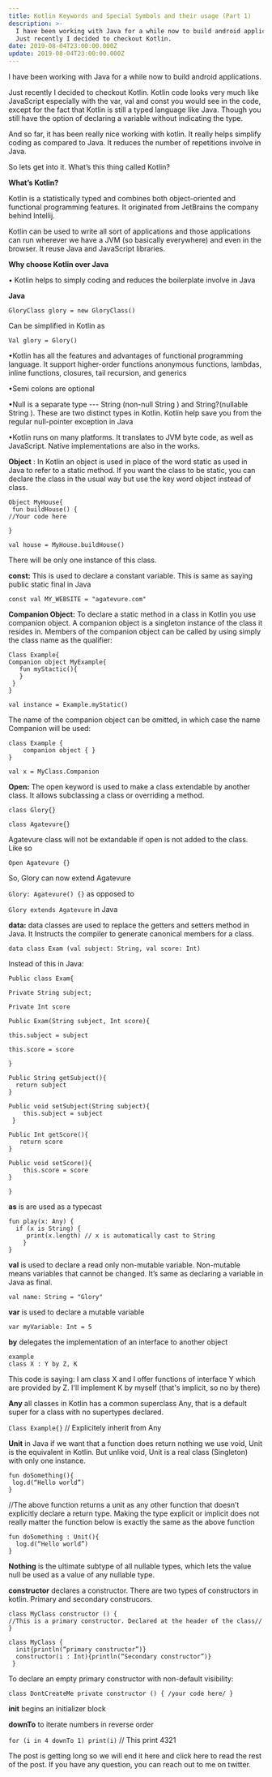 ```yaml
---
title: Kotlin Keywords and Special Symbols and their usage (Part 1)
description: >-
  I have been working with Java for a while now to build android applications. 
  Just recently I decided to checkout Kotlin. 
date: 2019-08-04T23:00:00.000Z
update: 2019-08-04T23:00:00.000Z
---
```

I have been working with Java for a while now to build android applications. 

Just recently I decided to checkout Kotlin. Kotlin code looks very much like JavaScript especially with the var, val and const you would see in the code, except for the fact that Kotlin is still a typed language like Java. Though you still have the option of declaring a variable without indicating the type. 

And so far, it has been really nice working with kotlin. It really helps simplify coding as compared to Java. It reduces the number of repetitions involve in Java.

So lets get into it. What’s this thing called Kotlin?

**What’s Kotlin?**

Kotlin is a statistically typed and combines both object-oriented and functional programming features. It originated from JetBrains the company behind Intellij.

Kotlin can be used to write all sort of applications and those applications can run wherever we have a JVM (so basically everywhere) and even in the browser. It reuse Java and JavaScript libraries. 

**Why choose Kotlin over Java**

•	Kotlin helps to simply coding and reduces the boilerplate involve in Java

**Java**

`GloryClass glory = new GloryClass()`

Can be simplified in Kotlin as

`Val glory = Glory()` 

•Kotlin has all the features and advantages of functional programming language. It support higher-order functions anonymous functions, lambdas, inline functions, closures, tail recursion, and generics

•Semi colons are optional

•Null is a separate type --- String (non-null String ) and String?(nullable String	). These are two distinct types in Kotlin. Kotlin help save you from the regular null-pointer exception in Java

•Kotlin runs on many platforms. It translates to JVM byte code, as well as JavaScript. Native implementations are also in the works.

**Object** : In Kotlin an object is used in place of the word static as used in Java to refer to a static method. If  you want the class to be static, you can declare the class in the usual way but use the key word object instead of class.

```
Object MyHouse{
 fun buildHouse() {
//Your code here

}
```

`val house = MyHouse.buildHouse()`

There will be only one instance of this class.

**const:** This is used  to declare  a constant variable. This is same as saying public static final in Java

`const val MY_WEBSITE = "agatevure.com"`

**Companion Object:** To declare a static method in a class in Kotlin you use companion object. A companion object is a singleton instance of the class it resides in. Members of the companion object can be called by using simply the class name as the qualifier:

```
Class Example{
Companion object MyExample{
   fun myStactic(){
   }
 }
}
```

`val instance = Example.myStatic()`

The name of the companion object can be omitted, in which case the name Companion will be used:

```
class Example {
    companion object { }
}
```

`val x = MyClass.Companion`

**Open:** The open keyword is used to make a class extendable by another class. It allows subclassing a class or overriding a method.

`class Glory{}`

`class Agatevure{}`

Agatevure class will not be extandable if open is not added to the class. Like so

`Open Agatevure {}`

So, Glory can now extend Agatevure

`Glory: Agatevure() {}` as opposed to 

`Glory extends Agatevure` in Java

**data:** data classes are used to replace the getters and setters method in Java. It Instructs the compiler to generate canonical members for a class.

`data class Exam (val subject: String, val score: Int)`

Instead of this in Java:

```
Public class Exam{

Private String subject;

Private Int score

Public Exam(String subject, Int score){

this.subject = subject

this.score = score

}

Public String getSubject(){
  return subject
}

Public void setSubject(String subject){
    this.subject = subject
 }

Public Int getScore(){
   return score
}

Public void setScore(){
    this.score = score
}

}
```

**as**  is are used as a typecast 	

```
fun play(x: Any) {
  if (x is String) {
     print(x.length) // x is automatically cast to String
    }
}
```

**val** is used to declare a read only non-mutable variable. Non-mutable means variables that cannot be changed. It’s same as declaring a variable in Java as final.

`val name: String = "Glory"`

**var**  is used to declare a mutable variable

`var myVariable: Int = 5`

**by** delegates the implementation of an interface to another object

```
example
class X : Y by Z, K
```

This code is saying: I am class X and I offer functions of interface Y which are provided by Z. I'll implement K by myself (that's implicit, so no by there)

**Any** all classes in Kotlin has a common superclass Any, that is a default super for a class with no supertypes declared.

`Class Example{}` // Explicitely inherit from Any

**Unit** in Java if we want that a function does return nothing we use void, Unit is the equivalent in Kotlin. But unlike void, Unit is a real class (Singleton) with only one instance.

```
fun doSomething(){
 log.d(“Hello world”)
}
```

//The above function returns a unit as any other function that doesn’t explicitly declare a return type. Making the type explicit or implicit does not really matter the function below is exactly the same as the above function

```
fun doSomething : Unit(){
  log.d(“Hello world”)
}
```

**Nothing** is the ultimate subtype of all nullable types, which lets the value null be used as a value of any nullable type.

**constructor** declares a constructor. There are two types of constructors in kotlin. Primary and secondary construcors.

```
class MyClass constructor () { 
//This is a primary constructor. Declared at the header of the class// 
}
```

```
class MyClass { 
  init{println(“primary constructor”)}
  constructor(i : Int){println(“Secondary constructor”)}
 }
```

To declare an empty primary constructor with non-default visibility:

`class DontCreateMe private constructor () { /your code here/ }`

**init** begins an initializer block

**downTo** to iterate numbers in reverse order

`for (i in 4 downTo 1) print(i)` 
// This print 4321

The post is getting long so we will end it here and click here to read the rest of the post. If you have any question, you can reach out to me on twitter.

